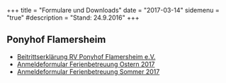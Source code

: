 +++
title = "Formulare und Downloads" 
date = "2017-03-14"
sidemenu = "true" 
#description = "Stand: 24.9.2016"
+++

## Ponyhof Flamersheim

- [Beitrittserklärung RV Ponyhof Flamersheim e.V.](/downloads/aufnahmeantrag.pdf)
- [Anmeldeformular Ferienbetreuung Ostern 2017](/downloads/ferienbetreuung-ostern-2017.pdf)
- [Anmeldeformular Ferienbetreuung Sommer 2017](/downloads/ferienbetreuung-sommer-2017.pdf)
